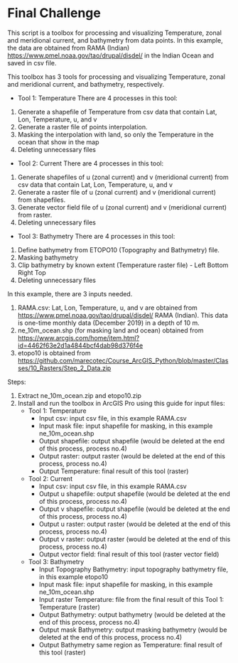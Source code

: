 # Final Challenge

This script is a toolbox for processing and visualizing Temperature, zonal and meridional current, and bathymetry from data points. In this example, the data are obtained from RAMA (Indian) https://www.pmel.noaa.gov/tao/drupal/disdel/ in the Indian Ocean and saved in csv file.


This toolbox has 3 tools for processing and visualizing Temperature, zonal and meridional current, and bathymetry, respectively. 
- Tool 1: Temperature There are 4 processes in this tool:
1. Generate a shapefile of Temperature from csv data that contain Lat, Lon, Temperature, u, and v
2. Generate a raster file of points interpolation.
3. Masking the interpolation with land, so only the Temperature in the ocean that show in the map
4. Deleting unnecessary files 
- Tool 2: Current There are 4 processes in this tool:
1. Generate shapefiles of u (zonal current) and v (meridional current) from csv data that contain Lat, Lon, Temperature, u, and v
2. Generate a raster file of u (zonal current) and v (meridional current) from shapefiles.
3. Generate vector field file of u (zonal current) and v (meridional current) from raster.
4. Deleting unnecessary files 
- Tool 3: Bathymetry There are 4 processes in this tool:
1. Define bathymetry from ETOPO10 (Topography and Bathymetry) file.
2. Masking bathymetry
3. Clip bathymetry by known extent (Temperature raster file) - Left Bottom Right Top
4. Deleting unnecessary files


In this example, there are 3 inputs needed.
1. RAMA.csv: Lat, Lon, Temperature, u, and v are obtained from https://www.pmel.noaa.gov/tao/drupal/disdel/ RAMA (Indian). This data is one-time monthly data (December 2019) in a depth of 10 m.
2. ne_10m_ocean.shp (for masking land and ocean) obtained from https://www.arcgis.com/home/item.html?id=4462f63e2d1a4844bcf4dab98d376f4e
3. etopo10 is obtained from https://github.com/marecotec/Course_ArcGIS_Python/blob/master/Classes/10_Rasters/Step_2_Data.zip


Steps:
1. Extract ne_10m_ocean.zip and etopo10.zip
2. Install and run the toolbox in ArcGIS Pro using this guide for input files: 
   - Tool 1: Temperature 
      - Input csv: input csv file, in this example RAMA.csv 
      - Input mask file: input shapefile for masking, in this example ne_10m_ocean.shp 
      - Output shapefile: output shapefile (would be deleted at the end of this process, process no.4) 
      - Output raster: output raster (would be deleted at the end of this process, process no.4) 
      - Output Temperature: final result of this tool (raster) 
   - Tool 2: Current 
      - Input csv: input csv file, in this example RAMA.csv 
      - Output u shapefile: output shapefile (would be deleted at the end of this process, process no.4) 
      - Output v shapefile: output shapefile (would be deleted at the end of this process, process no.4) 
      - Output u raster: output raster (would be deleted at the end of this process, process no.4) 
      - Output v raster: output raster (would be deleted at the end of this process, process no.4) 
      - Output vector field: final result of this tool (raster vector field) 
   - Tool 3: Bathymetry 
      - Input Topography Bathymetry: input topography bathymetry file, in this example etopo10 
      - Input mask file: input shapefile for masking, in this example ne_10m_ocean.shp 
      - Input raster Temperature: file from the final result of this Tool 1: Temperature (raster) 
      - Output Bathymetry: output bathymetry (would be deleted at the end of this process, process no.4) 
      - Output mask Bathymetry: output masking bathymetry (would be deleted at the end of this process, process no.4) 
      - Output Bathymetry same region as Temperature: final result of this tool (raster)
